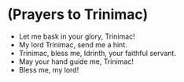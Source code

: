 # (Prayers to Trinimac)
- Let me bask in your glory, Trinimac!
- My lord Trinimac, send me a hint.
- Trinimac, bless me, Idrinth, your faithful servant.
- May your hand guide me, Trinimac!
- Bless me, my lord!
